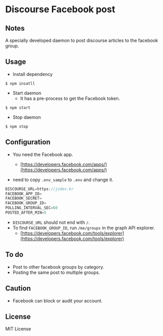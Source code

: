 Discourse Facebook post
=======================

## Notes

A specially developed daemon to post discourse articles to the facebook group.


## Usage

- Install dependency

```console
$ npm insatll
```

- Start daemon
	- It has a pre-process to get the Facebook token.

```console
$ npm start
```

- Stop daemon

```console
$ npm stop
```


## Configuration

- You need the Facebook app.
	- [https://developers.facebook.com/apps/](https://developers.facebook.com/apps/)

- need to copy `.env_sample` to `.env` and change it.

```javascript
DISCOURSE_URL=https://jsdev.kr
FACEBOOK_APP_ID=
FACEBOOK_SECRET=
FACEBOOK_GROUP_ID=
POLLING_INTERVAL_SEC=60
POSTED_AFTER_MIN=5
```

- `DISCOURSE_URL` should not end with `/`.
- To find `FACEBOOK_GROUP_ID`, run `/me/groups` in the graph API explorer.
	- [https://developers.facebook.com/tools/explorer](https://developers.facebook.com/tools/explorer)


## To do

- Post to other facebook groups by category.
- Posting the same post to multiple groups.


## Caution

- Facebook can block or audit your account.


## License

MIT License